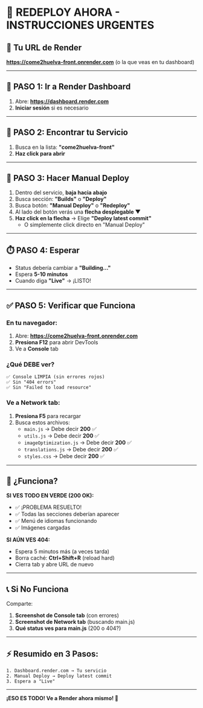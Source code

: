 # 🚨 REDEPLOY AHORA - INSTRUCCIONES URGENTES

## 📍 Tu URL de Render
**https://come2huelva-front.onrender.com** (o la que veas en tu dashboard)

---

## 🎯 PASO 1: Ir a Render Dashboard
1. Abre: **https://dashboard.render.com**
2. **Iniciar sesión** si es necesario

---

## 🎯 PASO 2: Encontrar tu Servicio
1. Busca en la lista: **"come2huelva-front"**
2. **Haz click para abrir**

---

## 🎯 PASO 3: Hacer Manual Deploy
1. Dentro del servicio, **baja hacia abajo**
2. Busca sección: **"Builds"** o **"Deploy"**
3. Busca botón: **"Manual Deploy"** o **"Redeploy"**
4. Al lado del botón verás una **flecha desplegable ▼**
5. **Haz click en la flecha** → Elige **"Deploy latest commit"**
   - O simplemente click directo en "Manual Deploy"

---

## ⏱️ PASO 4: Esperar
- Status debería cambiar a **"Building..."**
- Espera **5-10 minutos**
- Cuando diga **"Live"** → ¡LISTO!

---

## ✅ PASO 5: Verificar que Funciona

### En tu navegador:
1. Abre: **https://come2huelva-front.onrender.com**
2. **Presiona F12** para abrir DevTools
3. Ve a **Console** tab

### ¿Qué DEBE ver?
```
✅ Console LIMPIA (sin errores rojos)
✅ Sin "404 errors"
✅ Sin "Failed to load resource"
```

### Ve a **Network** tab:
1. **Presiona F5** para recargar
2. Busca estos archivos:
   - `main.js` → Debe decir **200** ✅
   - `utils.js` → Debe decir **200** ✅
   - `imageOptimization.js` → Debe decir **200** ✅
   - `translations.js` → Debe decir **200** ✅
   - `styles.css` → Debe decir **200** ✅

---

## 🎉 ¿Funciona?

**SI VES TODO EN VERDE (200 OK):**
- ✅ ¡PROBLEMA RESUELTO!
- ✅ Todas las secciones deberían aparecer
- ✅ Menú de idiomas funcionando
- ✅ Imágenes cargadas

**SI AÚN VES 404:**
- Espera 5 minutos más (a veces tarda)
- Borra caché: **Ctrl+Shift+R** (reload hard)
- Cierra tab y abre URL de nuevo

---

## 📞 Si No Funciona

Comparte:
1. **Screenshot de Console tab** (con errores)
2. **Screenshot de Network tab** (buscando main.js)
3. **Qué status ves para main.js** (200 o 404?)

---

## ⚡ Resumido en 3 Pasos:

```
1. Dashboard.render.com → Tu servicio
2. Manual Deploy → Deploy latest commit
3. Espera a "Live"
```

---

**¡ESO ES TODO! Ve a Render ahora mismo! 🚀**
